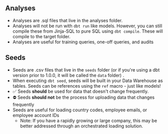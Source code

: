 ## Analyses

- Analyses are .sql files that live in the analyses folder.
- Analyses will not be run with `dbt run` like models. However, you can still compile these from Jinja-SQL to pure SQL using `dbt compile`. These will compile to the target folder.
- Analyses are useful for training queries, one-off queries, and audits

## Seeds

- Seeds are .csv files that live in the `seeds` folder (or if you're using a dbt version prior to 1.0.0, it will be called the `data` folder) .
- When executing `dbt seed`, seeds will be built in your Data Warehouse as tables. Seeds can be references using the `ref` macro - just like models!
- ✅ Seeds **should** be used for data that doesn't change frequently.
- ⛔️ Seeds **should not** be the process for uploading data that changes frequently
- Seeds are useful for loading country codes, employee emails, or employee account IDs
    - Note: If you have a rapidly growing or large company, this may be better addressed through an orchestrated loading solution.